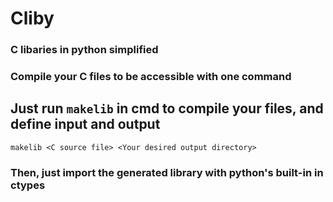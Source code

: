 # ****Cliby****
### C libaries in python simplified
### Compile your C files to be accessible with one command
## Just run ```makelib``` in cmd to compile your files, and define input and output
```
makelib <C source file> <Your desired output directory>
```
### Then, just import the generated library with python's built-in in ctypes
```
```